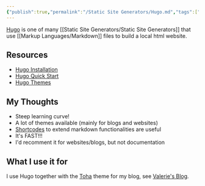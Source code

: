 ```yaml
---
{"publish":true,"permalink":"/Static Site Generators/Hugo.md","tags":["static-site-generator"],"cssclasses":""}
---
```



[Hugo](https://gohugo.io/.) is one of many [[Static Site Generators/Static Site Generators]] that use [[Markup Languages/Markdown]] files to build a local html website. 

## Resources

- [Hugo Installation](https://gohugo.io/installation/windows/)
- [Hugo Quick Start](https://gohugo.io/getting-started/quick-start/)
- [Hugo Themes](https://themes.gohugo.io/)
## My Thoughts

- Steep learning curve!
- A lot of themes available (mainly for blogs and websites)
- [Shortcodes](https://gohugo.io/content-management/shortcodes/) to extend markdown functionalities are useful
- It's FAST!!!
- I'd recomment it for websites/blogs, but not documentation

## What I use it for

I use Hugo together with the [Toha](https://themes.gohugo.io/themes/toha/) theme for my blog, see [Valerie's Blog](https://v-schipka.github.io/).